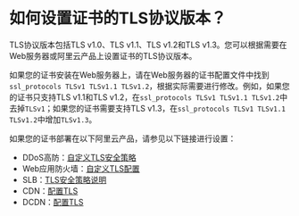 # 如何设置证书的TLS协议版本？

TLS协议版本包括TLS v1.0、TLS v1.1、TLS v1.2和TLS v1.3。您可以根据需要在Web服务器或阿里云产品上设置证书的TLS协议版本。

如果您的证书安装在Web服务器上，请在Web服务器的证书配置文件中找到`ssl_protocols TLSv1 TLSv1.1 TLSv1.2`，根据实际需要进行修改。例如，如果您的证书只支持TLS v1.1和TLS v1.2，在`ssl_protocols TLSv1 TLSv1.1 TLSv1.2`中去掉`TLSv1`；如果您的证书需要支持TLS v1.3，在`ssl_protocols TLSv1 TLSv1.1 TLSv1.2`中增加`TLSv1.3`。

如果您的证书部署在以下阿里云产品，请参见以下链接进行设置：

-   DDoS高防：[自定义TLS安全策略](/intl.zh-CN/DDoS高防（新BGP&国际）用户指南/接入DDoS高防/网站配置/自定义TLS安全策略.md)
-   Web应用防火墙：[自定义TLS配置](/intl.zh-CN/接入WAF/自定义TLS配置.md)
-   SLB：[TLS安全策略说明](/intl.zh-CN/传统型负载均衡CLB/CLB用户指南/监听/TLS安全策略说明.md)
-   CDN：[配置TLS](/intl.zh-CN/域名管理/HTTPS配置/配置TLS.md)
-   DCDN：[配置TLS]()

